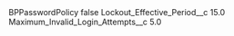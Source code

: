 <?xml version="1.0" encoding="UTF-8"?>
<CustomMetadata xmlns="http://soap.sforce.com/2006/04/metadata" xmlns:xsi="http://www.w3.org/2001/XMLSchema-instance" xmlns:xsd="http://www.w3.org/2001/XMLSchema">
    <label>BPPasswordPolicy</label>
    <protected>false</protected>
    <values>
        <field>Lockout_Effective_Period__c</field>
        <value xsi:type="xsd:double">15.0</value>
    </values>
    <values>
        <field>Maximum_Invalid_Login_Attempts__c</field>
        <value xsi:type="xsd:double">5.0</value>
    </values>
</CustomMetadata>
